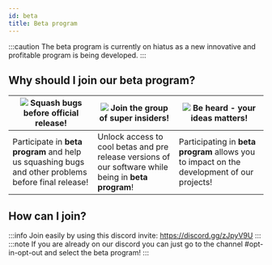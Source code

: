 ```yaml
---
id: beta
title: Beta program
---
```


:::caution
The beta program is currently on hiatus as a new innovative and profitable program is being developed.
:::

## Why should I join our beta program?  

| ![](https://i.imgur.com/Nwbb1Fc.png) Squash bugs before official release!                           | ![](https://i.imgur.com/24uXcOO.png) Join the group of super insiders!                                | ![](https://i.imgur.com/ui5pPuc.png) Be heard - your ideas matters!                        |
|-----------------------------------------------------------------------------------------------------|-------------------------------------------------------------------------------------------------------|--------------------------------------------------------------------------------------------|
| Participate in **beta program** and help us squashing bugs and other problems before final release! | Unlock access to cool betas and pre release versions of our software while being in **beta program**! | Participating in **beta program** allows you to impact on the development of our projects! |







## How can I join?
:::info
Join easily by using this discord invite: https://discord.gg/zJpyV9U
:::
:::note
If you are already on our discord you can just go to the channel #opt-in-opt-out and select the beta program!
:::


